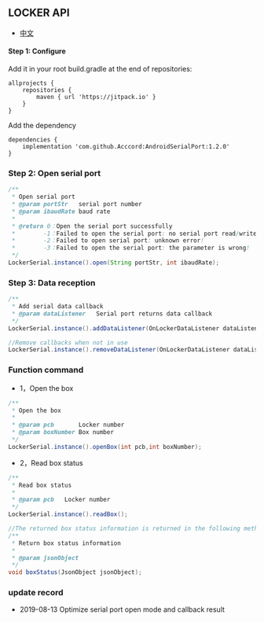 ## LOCKER API
- [中文](https://github.com/Acccord/AndroidSerialPort/blob/master/doc/LockerApi.md)

#### Step 1: Configure
Add it in your root build.gradle at the end of repositories:
```
allprojects {
    repositories {
        maven { url 'https://jitpack.io' }
    }
}
```
Add the dependency
```
dependencies {
    implementation 'com.github.Acccord:AndroidSerialPort:1.2.0'
}
```

### Step 2: Open serial port
``` java
/**
 * Open serial port
 * @param portStr   serial port number
 * @param ibaudRate baud rate
 *
 * @return 0：Open the serial port successfully
 *        -1：Failed to open the serial port: no serial port read/write permission!
 *        -2：Failed to open serial port: unknown error!
 *        -3：Failed to open the serial port: the parameter is wrong!
 */
LockerSerial.instance().open(String portStr, int ibaudRate);
```

### Step 3: Data reception
``` java
/**
 * Add serial data callback
 * @param dataListener   Serial port returns data callback
 */
LockerSerial.instance().addDataListener(OnLockerDataListener dataListener);

//Remove callbacks when not in use
LockerSerial.instance().removeDataListener(OnLockerDataListener dataListener);
```

### Function command
- 1，Open the box
``` java
/**
 * Open the box
 *
 * @param pcb       Locker number
 * @param boxNumber Box number
 */
LockerSerial.instance().openBox(int pcb,int boxNumber);
```

- 2，Read box status
``` java
/**
 * Read box status
 *
 * @param pcb   Locker number
 */
LockerSerial.instance().readBox();

//The returned box status information is returned in the following method of OnLockerDataListener
/**
 * Return box status information
 *
 * @param jsonObject
 */
void boxStatus(JsonObject jsonObject);
```

### update record
- 2019-08-13 Optimize serial port open mode and callback result

